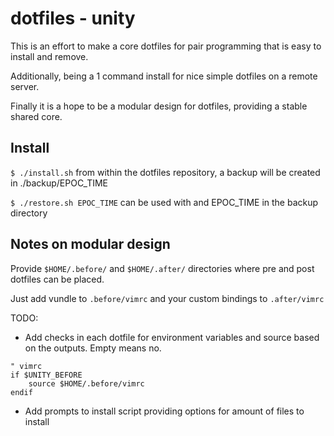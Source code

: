 # dotfiles - unity

This is an effort to make a core dotfiles for pair programming that is easy to install and remove. 

Additionally, being a 1 command install for nice simple dotfiles on a remote server.

Finally it is a hope to be a modular design for dotfiles, providing a stable shared core.

## Install

`$ ./install.sh` from within the dotfiles repository, a backup will be created in ./backup/EPOC_TIME

`$ ./restore.sh EPOC_TIME` can be used with and EPOC_TIME in the backup directory

## Notes on modular design

Provide `$HOME/.before/` and `$HOME/.after/` directories where pre and post dotfiles can be placed.

Just add vundle to `.before/vimrc` and your custom bindings to `.after/vimrc`

TODO:

- Add checks in each dotfile for environment variables and source based on the outputs. Empty means no.

``` vim
" vimrc
if $UNITY_BEFORE
	source $HOME/.before/vimrc
endif
```

- Add prompts to install script providing options for amount of files to install
